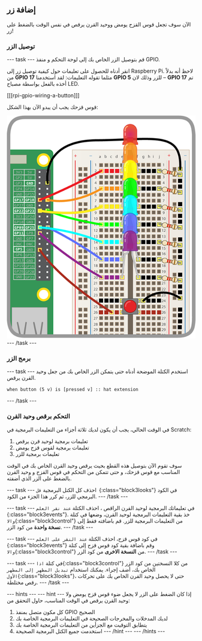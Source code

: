 ## إضافة زر

الآن سوف تجعل قوس القزح يومض ووحيد القرن يرقص في نفس الوقت بالضغط على زر!

### توصيل الزر

\--- task \--- قم بتوصيل الزر الخاص بك إلى لوحة التحكم و منفذ GPIO.

انقر أدناه للحصول على تعليمات حول كيفية توصيل زر إلى Raspberry Pi. لاحظ أنه بدلاً من **GPIO 17** مثلما تقوله التعليمات: لقد استخدمنا **GPIO 5** للزر وذلك لان – **GPIO 17** تم أخذه بالفعل بواسطة مصباح LED.

[[[rpi-gpio-wiring-a-button]]]

قوس قزحك يجب أن يبدو الآن بهذا الشكل:

![قوس قزح مع الزر](images/rainbowbutton.png) \--- /task \---

### برمج الزر

\--- task \--- استخدم الكتلة الموضحة أدناه حتى يتمكن الزر الخاص بك من جعل وحيد القرن يرقص.

```blocks3
when button (5 v) is [pressed v] :: hat extension
```

\--- /task \---

### التحكم برقص وحيد القرن

في الوقت الحالي، يجب أن يكون لديك ثلاثة أجزاء من التعليمات البرمجية في Scratch:

1. تعليمات برمجية لوحيد قرن يرقص
2. تعليمات برمجية لقوس قزح يومض
3. تعليمات برمجية للزر

سوف تقوم الآن بتوصيل هذه القطع بحيث يرقص وحيد القرن الخاص بك في الوقت المناسب مع قوس قزحك، و حتى تتمكن من التحكم في قوس القزح و وحيد القرن بالضغط على الزر الذي أضفته.

\--- task \--- احذف كل الكتل البرمجية `قل `{:class="block3looks"} في الكود البرمجي للزر، ثم كرر هذا الجزء من الكود. \--- /task \---

\--- task \--- في تعليماتك البرمجية لوحيد القرن الراقص ، احذف الكتلة `عند نقر العلم `{:class="block3events"}. خذ بقية التعليمات البرمجية لوحيد القرن، وضعها في كتلة `والا`{:class="block3control"} من التعليمات البرمجية للزر. قم باضافته فقط إلى **نسخة واحدة** من كود الزر. \--- /task \---

\--- task \--- في كود قوس قزح، احذف الكتلة `عند النقر على العلم `{:class="block3events"} وقم باضافة بقية كود قوس قزح إلى كتلة `والا`{:class="block3control"} من **النسخة الاخرى** من كود الزر. \--- /task \---

\--- task \--- في كتلة `اذا`{:class="block3control"} من كلا النسختين من كود الزر الخاص بك، أضف إجراء. يمكنك استخدام ` تبديل المظهر إلى المظهر الأول `{:class="block3looks"}، حتى لا يحصل وحيد القرن الخاص بك على تحركات رقص مختلطة. \--- /task \---

\--- hints \--- \--- hint \--- إذا كان الضغط على الزر لا يجعل ضوء قوس قزح يومض ولا وحيد القرن يرقص في الوقت المناسب، حاول التحقق من:

1. كل مكون متصل بمنفذ GPIO الصحيح
2. لديك المدخلات والمخرجات الصحيحة في التعليمات البرمجية الخاصة بك
3. يتطابق التوقيت مع الجزأين من التعليمات البرمجية الخاصة بك
4. استخدمت جميع الكتل البرمجية الصحيحة \--- /hint \--- \--- /hints \---